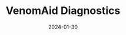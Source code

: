 ---  
layout: startup_page  
title: "VenomAid Diagnostics"  
id: "venomaid.com"  
permalink: "/venomaiddiagnosticsvenomaid.com01302024/"  
website: "https://www.venomaid.com/"  
funding_round: "Seed"  
funding_amount: "$1.8M"  
investors: "Private Business Angels, Good Ventures LLC"  
about: "VenomAid Diagnostics develops affordable, easy-to-use diagnostic tests for snakebite envenomation. Their portable device quickly identifies the type of venom, enabling healthcare workers to administer appropriate treatment and increase survival rates. This addresses a critical global health issue where rapid diagnosis is currently lacking."  
markets: "Medtech, Diagnostics"  
hq: "Copenhagen, Capital Region, Denmark"  
founded_year: "2018"  
linkedin: "https://www.linkedin.com/company/venomaid/"  
twitter: ""  
instagram: ""  
facebook: ""  
crunchbase: "https://www.crunchbase.com/organization/venomaid-diagnostics?utm_source=linkedin&utm_medium=referral&utm_campaign=linkedin_companies&utm_content=profile_cta_anon&trk=funding_crunchbase"  
pitchbook: ""  

date_display: "30-Jan-2024"  
date: "2024-01-30"

# SEO Optimization  
meta_title: "VenomAid Diagnostics - Seed Funding ($1.8M)"  
meta_description: "VenomAid Diagnostics, VenomAid Diagnostics develops affordable, easy-to-use diagnostic tests for snakebite envenomation. Their portable device quickly identifies the type o..."  
meta_keywords: "VenomAid Diagnostics, Medtech, Diagnostics, Seed funding"  
canonical_url: "https://startup.projectstartups.com/venomaiddiagnosticsvenomaid.com01302024/"  
---
